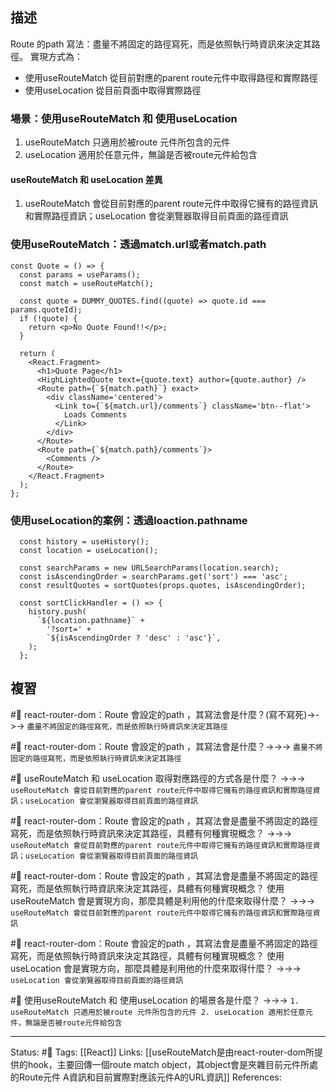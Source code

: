 ## 描述



Route 的path 寫法：盡量不將固定的路徑寫死，而是依照執行時資訊來決定其路徑。
實現方式為：
- 使用useRouteMatch 從目前對應的parent route元件中取得路徑和實際路徑
- 使用useLocation 從目前頁面中取得實際路徑


### 場景：使用useRouteMatch 和 使用useLocation
1. useRouteMatch 只適用於被route 元件所包含的元件
2. useLocation 適用於任意元件，無論是否被route元件給包含

#### useRouteMatch 和 useLocation 差異
1. useRouteMatch 會從目前對應的parent route元件中取得它擁有的路徑資訊和實際路徑資訊；useLocation 會從瀏覽器取得目前頁面的路徑資訊



### 使用useRouteMatch：透過match.url或者match.path

```
const Quote = () => {
  const params = useParams();
  const match = useRouteMatch();

  const quote = DUMMY_QUOTES.find((quote) => quote.id === params.quoteId);
  if (!quote) {
    return <p>No Quote Found!!</p>;
  }

  return (
    <React.Fragment>
      <h1>Quote Page</h1>
      <HighLightedQuote text={quote.text} author={quote.author} />
      <Route path={`${match.path}`} exact>
        <div className='centered'>
          <Link to={`${match.url}/comments`} className='btn--flat'>
            Loads Comments
          </Link>
        </div>
      </Route>
      <Route path={`${match.path}/comments`}>
        <Comments />
      </Route>
    </React.Fragment>
  );
};
```


### 使用useLocation的案例：透過loaction.pathname
```
  const history = useHistory();
  const location = useLocation();

  const searchParams = new URLSearchParams(location.search);
  const isAscendingOrder = searchParams.get('sort') === 'asc';
  const resultQuotes = sortQuotes(props.quotes, isAscendingOrder);

  const sortClickHandler = () => {
    history.push(
      `${location.pathname}` +
        '?sort=' +
        `${isAscendingOrder ? 'desc' : 'asc'}`,
    );
  };
```

## 複習

#🧠 react-router-dom：Route 會設定的path ，其寫法會是什麼？(寫不寫死)->->-> `盡量不將固定的路徑寫死，而是依照執行時資訊來決定其路徑`
<!--SR:!2022-12-29,23,250-->

#🧠 react-router-dom：Route 會設定的path ，其寫法會是什麼？->->-> `盡量不將固定的路徑寫死，而是依照執行時資訊來決定其路徑`
<!--SR:!2023-01-16,26,210-->


#🧠 useRouteMatch 和 useLocation 取得對應路徑的方式各是什麼？ ->->-> `useRouteMatch 會從目前對應的parent route元件中取得它擁有的路徑資訊和實際路徑資訊；useLocation 會從瀏覽器取得目前頁面的路徑資訊`
<!--SR:!2022-12-27,14,230-->



#🧠 react-router-dom：Route 會設定的path ，其寫法會是盡量不將固定的路徑寫死，而是依照執行時資訊來決定其路徑，具體有何種實現概念？ ->->-> `useRouteMatch 會從目前對應的parent route元件中取得它擁有的路徑資訊和實際路徑資訊；useLocation 會從瀏覽器取得目前頁面的路徑資訊`
<!--SR:!2023-01-12,33,250-->


#🧠 react-router-dom：Route 會設定的path ，其寫法會是盡量不將固定的路徑寫死，而是依照執行時資訊來決定其路徑，具體有何種實現概念？ 使用useRouteMatch 會是實現方向，那麼具體是利用他的什麼來取得什麼？  ->->-> `useRouteMatch 會從目前對應的parent route元件中取得它擁有的路徑資訊和實際路徑資訊`
<!--SR:!2022-12-30,23,250-->

#🧠 react-router-dom：Route 會設定的path ，其寫法會是盡量不將固定的路徑寫死，而是依照執行時資訊來決定其路徑，具體有何種實現概念？ 使用useLocation 會是實現方向，那麼具體是利用他的什麼來取得什麼？  ->->-> `useLocation 會從瀏覽器取得目前頁面的路徑資訊`
<!--SR:!2023-01-11,32,250-->


#🧠 使用useRouteMatch 和 使用useLocation 的場景各是什麼？   ->->-> `1. useRouteMatch 只適用於被route 元件所包含的元件 2. useLocation 適用於任意元件，無論是否被route元件給包含`
<!--SR:!2023-01-01,25,250-->





---
Status: #🌱 
Tags:
[[React]]
Links:
[[useRouteMatch是由react-router-dom所提供的hook，主要回傳一個route match object，其object會是夾雜目前元件所處的Route元件 A資訊和目前實際對應該元件A的URL資訊]]
References: